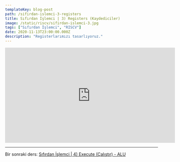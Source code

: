```yaml
---
templateKey: blog-post
path: /sifirdan-islemci-3-registers
title: Sıfırdan İşlemci | 3) Registers (Kaydediciler)
image: /static/riscv/sifirdan-islemci-3.jpg
tags: ["Sıfırdan İşlemci", "RISCV"]
date: 2020-11-13T23:00:00.000Z
description: "Registerlarımızı tasarlıyoruz."
---
```


<iframe width="560" height="315" src="https://www.youtube-nocookie.com/embed/lixgWkTu60U" frameborder="0" allow="accelerometer; autoplay; clipboard-write; encrypted-media; gyroscope; picture-in-picture" allowfullscreen></iframe>

---
Bir sonraki ders: [Sıfırdan İşlemci | 4) Execute (Çalıştır) - ALU](#)